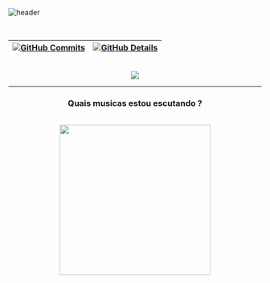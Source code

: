 ![header](https://capsule-render.vercel.app/api?type=venom&height=150&color=gradient&customColorList=26&text=Glebson%20Santos&section=header&reversal=false&textBg=false&animation=scaleIn&descAlign=92&desc=Hi,%20I'm%20QA&descAlignY=79&fontColor=d22b2b)

<br>


 | [![GitHub Commits](http://github-profile-summary-cards.vercel.app/api/cards/productive-time?username=GlebsonS4ntos&theme=aura_dark&utcOffset=-3)](https://github.com/vn7n24fzkq/github-profile-summary-cards) | [![GitHub Details](http://github-profile-summary-cards.vercel.app/api/cards/profile-details?username=GlebsonS4ntos&theme=aura_dark)](https://github.com/vn7n24fzkq/github-profile-summary-cards) |  
 | ----------- | ----------- |
<br>

<div align="center" >
  <a href="https://skillicons.dev"   >
    <img src="https://skillicons.dev/icons?i=cypress,selenium,postman,cs,dotnet,docker,git,javascript,typescript,css,html,react,figma,bootstrap,postgres" />
  </a>
  <br />
</div>

<hr>

<div align="center">
  <div>
    <h3> Quais musicas estou escutando ? </h3> <br>
    <img height="300em" src="https://spotify-recently-played-readme.vercel.app/api?user=215l6t6we7woh3gdfe76c4ruy"/>    
  </div>
</div>

